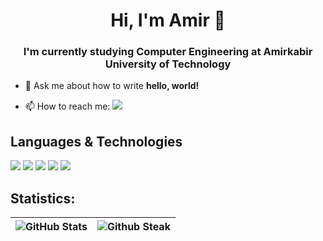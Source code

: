 <h1 align="center">Hi, I'm Amir 👾</h1>

<h3 align="center">I'm currently studying Computer Engineering at Amirkabir University of Technology</h3>

- 💬 Ask me about how to write **hello, world!**

- 📫 How to reach me: [![](https://img.shields.io/badge/-amir.m.raei@tutanota.com-gray?style=for-the-badge&logo=tutanota)](mailto:amir.m.raei@tutanota.com)

## Languages & Technologies

[![](https://img.shields.io/badge/-docker-white?style=for-the-badge&logo=docker)](https://www.docker.com/)
[![](https://img.shields.io/badge/-go-white?style=for-the-badge&logo=go)](https://go.dev/)
[![](https://img.shields.io/badge/-python3-white?style=for-the-badge&logo=python)](https://www.python.org/)
[![](https://img.shields.io/badge/-django-white?style=for-the-badge&logo=django)](https://www.djangoproject.com)
[![](https://img.shields.io/badge/-linux-white?style=for-the-badge&logo=linux)](https://www.linux.org/)

## Statistics:

![GitHub Stats](https://github-readme-stats.vercel.app/api?username=amirmohammadraei&show_icons=true&theme=monokai)  |  ![Github Steak](https://github-readme-streak-stats.herokuapp.com/?user=amirmohammadraei&theme=monokai)
:-------------------------:|:-------------------------:
